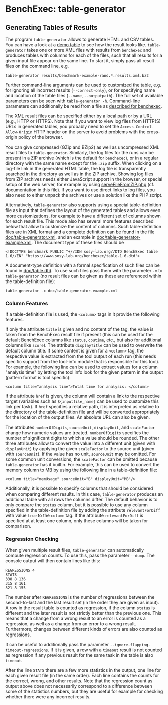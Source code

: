 # BenchExec: table-generator
## Generating Tables of Results

The program `table-generator` allows to generate HTML and CSV tables.
You can have a look at a
[demo table](https://sosy-lab.github.io/benchexec/example-table/svcomp-simple-cbmc-cpachecker.table.html)
to see how the result looks like.
`table-generator` takes one or more XML files with results from `benchexec`
and produces tables with columns for each of the files,
such that all results for a given input file appear on the same line.
To start it, simply pass all result files on the command line, e.g.

    table-generator results/benchmark-example-rand.*.results.xml.bz2

Further command-line arguments can be used to customized the table,
e.g. for ignoring all incorrect results (`--correct-only`),
or for specifying name and location of the table files (`--name`, `--outputpath`).
The full set of available parameters can be seen with `table-generator -h`.
Command-line parameters can additionally be read from a file
as [described for benchexec](benchexec.md#starting-benchexec).

The XML result files can be specified either by a local path or by a URL (e.g., HTTP or HTTPS).
Note that if you want to view log files from HTTP(S) URLs in generated tables,
you probably need to set the `Access-Control-Allow-Origin` HTTP header on the server
to avoid problems with the cross-origin policy of the browser.

You can give compressed (GZip and BZip2) as well as uncompressed XML result files to `table-generator`.
Similarly, the log files for the runs can be present in a ZIP archive
(which is the default for `benchexec`),
or in a regular directory with the same name except for the `.zip` suffix.
When clicking on a log-file link in the generated HTML table,
the log file is transparently searched in the directory as well as in the ZIP archive.
Showing log files from ZIP archives needs either JavaScript support in the browser,
or special setup of the web server, for example by using
[serveFileFromZIP.php](https://github.com/sosy-lab/benchexec/blob/master/contrib/serveFileFromZIP.php)
(cf. documentation in this file).
If you want to use direct links to log files, you also need to either unpack the archives
or use a solution like the PHP script.

Alternatively, `table-generator` also supports using a special table-definition file as input
that defines the layout of the generated tables
and allows even more customizations,
for example to have a different set of columns shown for each result file.
This mode also has several more features described below
that allow to customize the content of columns.
Such table-definition files are in XML format
and a complete definition can be found in the file
[doc/table-generator.xml](table-generator.xml),
and an example in [doc/table-generator-example.xml](table-generator-example.xml).
The document type of these files should be

    <!DOCTYPE benchmark PUBLIC "+//IDN sosy-lab.org//DTD BenchExec table 1.6//EN" "https://www.sosy-lab.org/benchexec/table-1.6.dtd">

A document-type definition with a formal specification of such files can be found in
[doc/table.dtd](table.dtd).
To use such files pass them with the parameter `-x` to `table-generator`
(no result files can be given as these are referenced within the table-definition file):

    table-generator -x doc/table-generator-example.xml

### Column Features

If a table-definition file is used, the `<column>` tags in it provide the following features.

If only the attribute `title` is given and no content of the tag,
the value is taken from the BenchExec result file if present
(this can be used for the default BenchExec columns like `status`, `cputime`, etc.,
but also for additional columns like `score`).
The attribute `displayTitle` can be used to overwrite the default column title.
If some content is given for a `<column>` tag,
the respective value is extracted from the tool output of each run
(this needs specific support from the tool-info module that is responsible for this tool).
For example, the following line can be used to extract values for a column "analysis time"
by letting the tool info look for the given pattern in the output
(pattern format is tool specific):

    <column title="analysis time">Total time for analysis: </column>

If the attribute `href` is given, the column will contain a link to the respective target
(variables such as `${inputfile_name}` can be used to customize this link per task).
If `href` specifies a relative path, it is interpreted as relative to the directory
of the table-definition file and will be converted appropriately for the location of the output files.
An absolute URL can also be given.

The attributes `numberOfDigits`, `sourceUnit`, `displayUnit`, and `scaleFactor`
change how numeric values are treated.
`numberOfDigits` specifies the number of significant digits to which a value should be rounded.
The other three attributes allow to convert the value into a different unit (given with `displayUnit`)
by applying the given `scaleFactor` to the source unit (given with `sourceUnit`).
If the value has no unit, `sourceUnit` may be omitted.
For some common unit conversions, the `scaleFactor` can be omitted because `table-generator` has it builtin.
For example, this can be used to convert the memory column to MB
by using the following line in a table-definition file:

    <column title="memUsage" sourceUnit="B" displayUnit="MB"/>

Additionally, it is possible to specify columns that should be considered when comparing different
results. In this case, `table-generator` produces an additional table with all rows the columns
differ. The default behavior is to only compare the `status` column, but it is possible to use any
column specified in the table-definition file by adding the attribute `relevantForDiff` with value
`true` to the `column` tag. If the attribute `relevantForDiff` is specified at at least one column,
only these columns will be taken for comparison.

### Regression Checking

When given multiple result files, `table-generator` can automatically compute regression counts.
To use this, pass the parameter `--dump`. The console output will then contain lines like this:

    REGRESSIONS 4
    STATS
    338 8 136
    315 8 161
    321 8 155

The number after `REGRESSIONS` is the number of regressions
between the second-to-last and the last result set (in the order they are given as input).
A row in the result table is counted as regression,
if the column `status` is different and the later result is not strictly better than the previous one.
This means that a change from a wrong result to an error is counted as a regression,
as well as a change from an error to a wrong result.
Furthermore, changes between different kinds of errors are also counted as regressions.

It can be useful to additionally pass the parameter `--ignore-flapping-timeout-regressions`.
If it is given, a row with a `timeout` result is not counted as regression
if any previous result for the same task in the table is also `timeout`.

After the line `STATS` there are a few more statistics in the output,
one line for each given result file (in the same order).
Each line contains the counts for the correct, wrong, and other results.
Note that the regression count as output above does not necessarily correspond to a difference
between some of the statistics numbers, but they are useful for example for checking whether there
were any incorrect results.
